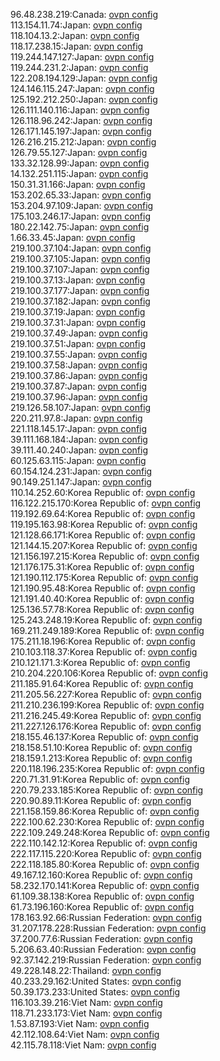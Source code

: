 96.48.238.219:Canada: [ovpn config](vpn/96_48_238_219.ovpn)  
113.154.11.74:Japan: [ovpn config](vpn/113_154_11_74.ovpn)  
118.104.13.2:Japan: [ovpn config](vpn/118_104_13_2.ovpn)  
118.17.238.15:Japan: [ovpn config](vpn/118_17_238_15.ovpn)  
119.244.147.127:Japan: [ovpn config](vpn/119_244_147_127.ovpn)  
119.244.231.2:Japan: [ovpn config](vpn/119_244_231_2.ovpn)  
122.208.194.129:Japan: [ovpn config](vpn/122_208_194_129.ovpn)  
124.146.115.247:Japan: [ovpn config](vpn/124_146_115_247.ovpn)  
125.192.212.250:Japan: [ovpn config](vpn/125_192_212_250.ovpn)  
126.111.140.116:Japan: [ovpn config](vpn/126_111_140_116.ovpn)  
126.118.96.242:Japan: [ovpn config](vpn/126_118_96_242.ovpn)  
126.171.145.197:Japan: [ovpn config](vpn/126_171_145_197.ovpn)  
126.216.215.212:Japan: [ovpn config](vpn/126_216_215_212.ovpn)  
126.79.55.127:Japan: [ovpn config](vpn/126_79_55_127.ovpn)  
133.32.128.99:Japan: [ovpn config](vpn/133_32_128_99.ovpn)  
14.132.251.115:Japan: [ovpn config](vpn/14_132_251_115.ovpn)  
150.31.31.166:Japan: [ovpn config](vpn/150_31_31_166.ovpn)  
153.202.65.33:Japan: [ovpn config](vpn/153_202_65_33.ovpn)  
153.204.97.109:Japan: [ovpn config](vpn/153_204_97_109.ovpn)  
175.103.246.17:Japan: [ovpn config](vpn/175_103_246_17.ovpn)  
180.22.142.75:Japan: [ovpn config](vpn/180_22_142_75.ovpn)  
1.66.33.45:Japan: [ovpn config](vpn/1_66_33_45.ovpn)  
219.100.37.104:Japan: [ovpn config](vpn/219_100_37_104.ovpn)  
219.100.37.105:Japan: [ovpn config](vpn/219_100_37_105.ovpn)  
219.100.37.107:Japan: [ovpn config](vpn/219_100_37_107.ovpn)  
219.100.37.13:Japan: [ovpn config](vpn/219_100_37_13.ovpn)  
219.100.37.177:Japan: [ovpn config](vpn/219_100_37_177.ovpn)  
219.100.37.182:Japan: [ovpn config](vpn/219_100_37_182.ovpn)  
219.100.37.19:Japan: [ovpn config](vpn/219_100_37_19.ovpn)  
219.100.37.31:Japan: [ovpn config](vpn/219_100_37_31.ovpn)  
219.100.37.49:Japan: [ovpn config](vpn/219_100_37_49.ovpn)  
219.100.37.51:Japan: [ovpn config](vpn/219_100_37_51.ovpn)  
219.100.37.55:Japan: [ovpn config](vpn/219_100_37_55.ovpn)  
219.100.37.58:Japan: [ovpn config](vpn/219_100_37_58.ovpn)  
219.100.37.86:Japan: [ovpn config](vpn/219_100_37_86.ovpn)  
219.100.37.87:Japan: [ovpn config](vpn/219_100_37_87.ovpn)  
219.100.37.96:Japan: [ovpn config](vpn/219_100_37_96.ovpn)  
219.126.58.107:Japan: [ovpn config](vpn/219_126_58_107.ovpn)  
220.211.97.8:Japan: [ovpn config](vpn/220_211_97_8.ovpn)  
221.118.145.17:Japan: [ovpn config](vpn/221_118_145_17.ovpn)  
39.111.168.184:Japan: [ovpn config](vpn/39_111_168_184.ovpn)  
39.111.40.240:Japan: [ovpn config](vpn/39_111_40_240.ovpn)  
60.125.63.115:Japan: [ovpn config](vpn/60_125_63_115.ovpn)  
60.154.124.231:Japan: [ovpn config](vpn/60_154_124_231.ovpn)  
90.149.251.147:Japan: [ovpn config](vpn/90_149_251_147.ovpn)  
110.14.252.60:Korea Republic of: [ovpn config](vpn/110_14_252_60.ovpn)  
116.122.215.170:Korea Republic of: [ovpn config](vpn/116_122_215_170.ovpn)  
119.192.69.64:Korea Republic of: [ovpn config](vpn/119_192_69_64.ovpn)  
119.195.163.98:Korea Republic of: [ovpn config](vpn/119_195_163_98.ovpn)  
121.128.66.171:Korea Republic of: [ovpn config](vpn/121_128_66_171.ovpn)  
121.144.15.207:Korea Republic of: [ovpn config](vpn/121_144_15_207.ovpn)  
121.156.197.215:Korea Republic of: [ovpn config](vpn/121_156_197_215.ovpn)  
121.176.175.31:Korea Republic of: [ovpn config](vpn/121_176_175_31.ovpn)  
121.190.112.175:Korea Republic of: [ovpn config](vpn/121_190_112_175.ovpn)  
121.190.95.48:Korea Republic of: [ovpn config](vpn/121_190_95_48.ovpn)  
121.191.40.40:Korea Republic of: [ovpn config](vpn/121_191_40_40.ovpn)  
125.136.57.78:Korea Republic of: [ovpn config](vpn/125_136_57_78.ovpn)  
125.243.248.19:Korea Republic of: [ovpn config](vpn/125_243_248_19.ovpn)  
169.211.249.189:Korea Republic of: [ovpn config](vpn/169_211_249_189.ovpn)  
175.211.18.196:Korea Republic of: [ovpn config](vpn/175_211_18_196.ovpn)  
210.103.118.37:Korea Republic of: [ovpn config](vpn/210_103_118_37.ovpn)  
210.121.171.3:Korea Republic of: [ovpn config](vpn/210_121_171_3.ovpn)  
210.204.220.106:Korea Republic of: [ovpn config](vpn/210_204_220_106.ovpn)  
211.185.91.64:Korea Republic of: [ovpn config](vpn/211_185_91_64.ovpn)  
211.205.56.227:Korea Republic of: [ovpn config](vpn/211_205_56_227.ovpn)  
211.210.236.199:Korea Republic of: [ovpn config](vpn/211_210_236_199.ovpn)  
211.216.245.49:Korea Republic of: [ovpn config](vpn/211_216_245_49.ovpn)  
211.227.126.176:Korea Republic of: [ovpn config](vpn/211_227_126_176.ovpn)  
218.155.46.137:Korea Republic of: [ovpn config](vpn/218_155_46_137.ovpn)  
218.158.51.10:Korea Republic of: [ovpn config](vpn/218_158_51_10.ovpn)  
218.159.1.213:Korea Republic of: [ovpn config](vpn/218_159_1_213.ovpn)  
220.118.196.235:Korea Republic of: [ovpn config](vpn/220_118_196_235.ovpn)  
220.71.31.91:Korea Republic of: [ovpn config](vpn/220_71_31_91.ovpn)  
220.79.233.185:Korea Republic of: [ovpn config](vpn/220_79_233_185.ovpn)  
220.90.89.11:Korea Republic of: [ovpn config](vpn/220_90_89_11.ovpn)  
221.158.159.86:Korea Republic of: [ovpn config](vpn/221_158_159_86.ovpn)  
222.100.62.230:Korea Republic of: [ovpn config](vpn/222_100_62_230.ovpn)  
222.109.249.248:Korea Republic of: [ovpn config](vpn/222_109_249_248.ovpn)  
222.110.142.12:Korea Republic of: [ovpn config](vpn/222_110_142_12.ovpn)  
222.117.115.220:Korea Republic of: [ovpn config](vpn/222_117_115_220.ovpn)  
222.118.185.80:Korea Republic of: [ovpn config](vpn/222_118_185_80.ovpn)  
49.167.12.160:Korea Republic of: [ovpn config](vpn/49_167_12_160.ovpn)  
58.232.170.141:Korea Republic of: [ovpn config](vpn/58_232_170_141.ovpn)  
61.109.38.138:Korea Republic of: [ovpn config](vpn/61_109_38_138.ovpn)  
61.73.196.160:Korea Republic of: [ovpn config](vpn/61_73_196_160.ovpn)  
178.163.92.66:Russian Federation: [ovpn config](vpn/178_163_92_66.ovpn)  
31.207.178.228:Russian Federation: [ovpn config](vpn/31_207_178_228.ovpn)  
37.200.77.6:Russian Federation: [ovpn config](vpn/37_200_77_6.ovpn)  
5.206.63.40:Russian Federation: [ovpn config](vpn/5_206_63_40.ovpn)  
92.37.142.219:Russian Federation: [ovpn config](vpn/92_37_142_219.ovpn)  
49.228.148.22:Thailand: [ovpn config](vpn/49_228_148_22.ovpn)  
40.233.29.162:United States: [ovpn config](vpn/40_233_29_162.ovpn)  
50.39.173.233:United States: [ovpn config](vpn/50_39_173_233.ovpn)  
116.103.39.216:Viet Nam: [ovpn config](vpn/116_103_39_216.ovpn)  
118.71.233.173:Viet Nam: [ovpn config](vpn/118_71_233_173.ovpn)  
1.53.87.193:Viet Nam: [ovpn config](vpn/1_53_87_193.ovpn)  
42.112.108.64:Viet Nam: [ovpn config](vpn/42_112_108_64.ovpn)  
42.115.78.118:Viet Nam: [ovpn config](vpn/42_115_78_118.ovpn)  
